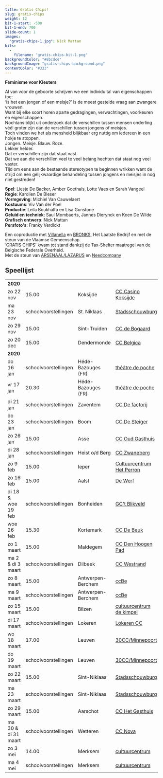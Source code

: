 ```yaml
---
title: Gratis Chips!
slug: gratis-chips
weight: 12
bit-1-start: -500
bit-1-end: 700
slide-count: 1
images:
  "gratis-chips-1.jpg": Nick Mattan
bits:
  -
    filename: "gratis-chips-bit-1.png"
backgroundColor: "#8bcdce"
backgroundImage: "gratis-chips-background.png"
contentColor: "#333"
---
```

<style>
  @media (min-width: 666px) {
    #background-bit-1 {
      width: 600px;
      height: 1340px;
      position: absolute;
      right: 0;
      top: 0;
      background: url({{ .Site.BaseURL }}/img/gratis-chips-bit-1.png) no-repeat bottom right;
    }
  }
</style>
**Feminisme voor Kleuters**<br>

Al van voor de geboorte schrijven we een individu tal van eigenschappen toe: <br>
‘is het een jongen of een meisje?’ is de meest gestelde vraag aan zwangere vrouwen.<br>
Want bij elke soort horen aparte gedragingen, verwachtingen, voorkeuren en eigenschappen. <br>
Nochtans blijkt uit onderzoek dat de verschillen tussen mensen onderling véél groter zijn dan de verschillen tussen jongens of meisjes.<br> 
Toch vinden we het als mensheid blijkbaar erg nuttig om iedereen in een hokje te stoppen.<br>
Jongen. Meisje. Blauw. Roze.<br>
Lekker helder. <br>
Dat er verschillen zijn dat staat vast.<br>
Dat we aan die verschillen veel te veel belang hechten dat staat nog veel vaster.<br>
Tijd om eens aan de bestaande stereotypen te beginnen wrikken want de strijd om een gelijkwaardige behandeling tussen jongens en meisjes in nog niet gestreden!

**Spel**: Liesje De Backer, Amber Goethals, Lotte Vaes en Sarah Vangeel<br>
**Regie**: Karolien De Bleser<br>
**Vormgeving**: Michiel Van Cauwelaert<br>
**Kostuums**: Viv Van der Poel<br>
**Productie**: Leila Boukhalfa en Lisa Gunstone<br>
**Geluid en techniek**: Saul Mombaerts, Jannes Dierynck en Koen De Wilde<br>
**Grafisch ontwerp**: Nick Mattan<br>
**Persfoto's**: Franky Verdickt<br>

Een coproductie met <a href="http://www.villanella.be/">Villanella</a> en <a href="https://www.bronks.be/nl/">BRONKS</a>, Het Laatste Bedrijf en met de steun van de Vlaamse Gemeenschap.<br>
‘GRATIS CHIPS’ kwam tot stand dankzij de Tax-Shelter maatregel van de Belgische Federale Overheid.<br>
Met de steun van <a href="https://www.arsenaallazarus.be/">ARSENAAL/LAZARUS</a> en <a href="https://www.needcompany.org/">Needcompany</a>

## Speellijst
<div class="table-responsive">
<table class="speellijst">
<tr><td colspan="5"><strong>2020</strong></td></tr>
<tr><td>zo 22 nov</td><td>15.00</td><td>Koksijde</td><td><a href="https://www.casinokoksijde.be/">CC Casino Koksijde</a></td></tr>
<tr><td>ma 23 nov</td><td>schoolvoorstellingen</td><td>St. Niklaas</td><td><a href="https://www.ccsint-niklaas.be/">Stadsschouwburg</a></td></tr>
<tr><td>zo 29 nov</td><td>15.00</td><td>Sint-Truiden</td><td><a href="https://www.debogaard.be/">CC de Bogaard</a></td></tr>
<tr><td>zo 20 dec</td><td>15.00</td><td>Dendermonde</td><td><a href="https://www.ccbelgica.be/">CC Belgica</a></td></tr>
<tr><td colspan="5"><strong>2020</strong></td></tr>
<tr><td>do 16 jan</td><td>schoolvoorstellingen</td><td>Hédé-Bazouges (FR)</td><td><a href="https://www.theatre-de-poche.com/">théâtre de poche</a></td></tr>
<tr><td>vr 17 jan</td><td>20.30</td><td>Hédé-Bazouges (FR)</td><td><a href="https://www.theatre-de-poche.com/">théâtre de poche</a></td></tr>
<tr><td>di 21 jan</td><td>schoolvoorstellingen</td><td>Zaventem</td><td><a href="https://www.ccdefactorij.be/">CC De factorij</a></td></tr>
<tr><td>do 23 jan</td><td>schoolvoorstellingen</td><td>Boom</td><td><a href="https://www.desteigerboom.be/">CC De Steiger</a></td></tr>
<tr><td>zo 26 jan</td><td>15.00</td><td>Asse</td><td><a href="https://www.ccasse.be/">CC Oud Gasthuis</a></td></tr>
<tr><td>di 28 jan</td><td>schoolvoorstellingen</td><td>Heist o/d Berg</td><td><a href="https://www.zwaneberg.be/">CC Zwaneberg</a></td></tr>
<tr><td>zo 9 feb</td><td>15.00</td><td>Ieper</td><td><a href="https://www.hetperron.be/">Cultuurcentrum Het Perron</a></td></tr>
<tr><td>zo 16 feb</td><td>15.00</td><td>Aalst</td><td><a href="https://www.ccdewerf.be/">De Werf</a></td></tr>
<tr><td>di 18 & woe 19 feb</td><td>schoolvoorstellingen</td><td>Bonheiden</td><td><a href="https://www.blikveld.be/">GC't Blikveld</a></td></tr>
<tr><td>woe 26 feb</td><td>15.30</td><td>Kortemark</td><td><a href="https://www.kortemark.be/">CC De Beuk</a></td></tr>
<tr><td>zo 1 maart</td><td>15.00</td><td>Maldegem</td><td><a href="https://www.maldegem.be/cc-den-hoogen-pad/">CC Den Hoogen Pad</a></td></tr>
<tr><td>ma 2 & di 3 maart</td><td>schoolvoorstellingen</td><td>Dilbeek</td><td><a href="https://www.westrand.be">CC Westrand</a></td></tr>
<tr><td>zo 8 maart</td><td>15.00</td><td>Antwerpen-Berchem</td><td><a href="https://www.ccbe.be/">ccBe</a></td></tr>
<tr><td>ma 9 maart</td><td>schoolvoorstellingen</td><td>Antwerpen-Berchem</td><td><a href="https://www.ccbe.be/">ccBe</a></td></tr>
<tr><td>zo 15 maart</td><td>15.00</td><td>Bilzen</td><td><a href="https://www.dekimpel.be/">cultuurcentrum de kimpel</a></td></tr>
<tr><td>di 17 maart</td><td>schoolvoorstellingen</td><td>Lokeren</td><td><a href="https://www.lokeren.be/cultuur/">Lokeren CC</a></td></tr>
<tr><td>wo 18 maart</td><td>17.00</td><td>Leuven</td><td><a href="https://www.30cc.be/">30CC/Minnepoort</a></td></tr>
<tr><td>do 19 maart</td><td>schoolvoorstellingen</td><td>Leuven</td><td><a href="https://www.30cc.be/">30CC/Minnepoort</a></td></tr>
<tr><td>zo 22 maart</td><td>15.00</td><td>Sint-Niklaas</td><td><a href="https://www.ccsintniklaas.be/">Stadsschouwburg</a></td></tr>
<tr><td>ma 23 maart</td><td>schoolvoorstellingen</td><td>Sint-Niklaas</td><td><a href="https://www.ccsintniklaas.be/">Stadsschouwburg</a></td></tr>
<tr><td>zo 29 maart</td><td>15.00</td><td>Aarschot</td><td><a href="https://www.hetgasthuis.be/">CC Het Gasthuis</a></td></tr>
<tr><td>ma 30 & di 31 maart</td><td>schoolvoorstellingen</td><td>Wetteren</td><td><a href="https://www.ccnovawetteren.be/">CC Nova</a></td></tr>
<tr><td>zo 3 mei</td><td>14.00</td><td>Merksem</td><td><a href="https://www.ccmerksem.be/">cultuurcentrum</a></td></tr>
<tr><td>ma 4 mei</td><td>schoolvoorstellingen</td><td>Merksem</td><td><a href="https://www.ccmerksem.be/">cultuurcentrum</a></td></tr>

</table>
</div>
